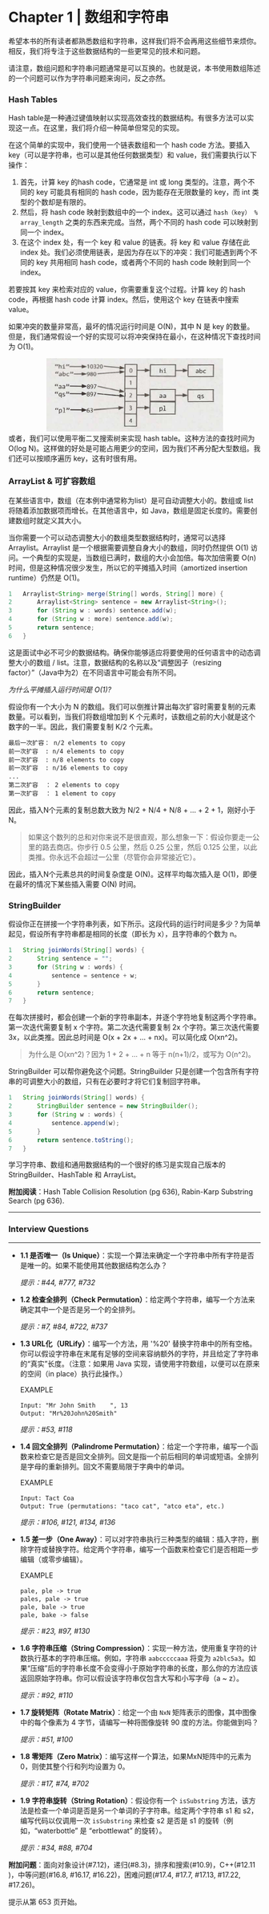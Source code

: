 # Chapter 1 | 数组和字符串

希望本书的所有读者都熟悉数组和字符串，这样我们将不会再用这些细节来烦你。相反，我们将专注于这些数据结构的一些更常见的技术和问题。

请注意，数组问题和字符串问题通常是可以互换的。也就是说，本书使用数组陈述的一个问题可以作为字符串问题来询问，反之亦然。

### Hash Tables

Hash table是一种通过键值映射以实现高效查找的数据结构。有很多方法可以实现这一点。在这里，我们将介绍一种简单但常见的实现。

在这个简单的实现中，我们使用一个链表数组和一个 hash code 方法。要插入 key（可以是字符串，也可以是其他任何数据类型）和 value，我们需要执行以下操作：

1. 首先，计算 key 的hash code，它通常是 int 或 long 类型的。注意，两个不同的 key 可能具有相同的 hash code，因为能存在无限数量的 key，而 int 类型的个数却是有限的。
2. 然后，将 hash code 映射到数组中的一个 index。这可以通过 `hash（key） % array_length` 之类的东西来完成。当然，两个不同的 hash code 可以映射到同一个 index。
3. 在这个 index 处，有一个 key 和 value 的链表。将 key 和 value 存储在此 index 处。我们必须使用链表，是因为存在以下的冲突：我们可能遇到两个不同的 key 共用相同 hash code，或者两个不同的 hash code 映射到同一个 index。

若要按其 key 来检索对应的 value，你需要重复这个过程。计算 key 的 hash code，再根据 hash code 计算 index。然后，使用这个 key 在链表中搜索 value。

如果冲突的数量非常高，最坏的情况运行时间是 O(N)，其中 N 是 key 的数量。但是，我们通常假设一个好的实现可以将冲突保持在最小，在这种情况下查找时间为 O(1)。

<div align=center><img src="img/ch1_1.png"/></div>
或者，我们可以使用平衡二叉搜索树来实现 hash table。这种方法的查找时间为 O(log N)。这样做的好处是可能占用更少的空间，因为我们不再分配大型数组。我们还可以按顺序遍历 key，这有时很有用。

### ArrayList & 可扩容数组

在某些语言中，数组（在本例中通常称为list）是可自动调整大小的。数组或 list 将随着添加数据项而增长。在其他语言中，如 Java，数组是固定长度的。需要创建数组时就定义其大小。

当你需要一个可以动态调整大小的数组类型数据结构时，通常可以选择 Arraylist。Arraylist 是一个根据需要调整自身大小的数组，同时仍然提供 O(1) 访问。一个典型的实现是，当数组已满时，数组的大小会加倍。每次加倍需要 O(n) 时间，但是这种情况很少发生，所以它的平摊插入时间（amortized insertion runtime）仍然是 O(1)。

```java
1 	Arraylist<String> merge(String[] words, String[] more) {
2 		Arraylist<String> sentence = new Arraylist<String>();
3 		for (String w : words) sentence.add(w);
4 		for (String w : more) sentence.add(w);
5 		return sentence;
6 	}
```

这是面试中必不可少的数据结构。确保你能够适应将要使用的任何语言中的动态调整大小的数组 / list。注意，数据结构的名称以及“调整因子（resizing factor）”（Java中为2）在不同语言中可能会有所不同。

*为什么平摊插入运行时间是 O(1)?*

假设你有一个大小为 N 的数组。我们可以倒推计算出每次扩容时需要复制的元素数量。可以看到，当我们将数组增加到 K 个元素时，该数组之前的大小就是这个数字的一半。因此，我们需要复制 K/2 个元素。

```markdown
最后一次扩容： n/2 elements to copy
前一次扩容  : n/4 elements to copy
前一次扩容  : n/8 elements to copy
前一次扩容  : n/16 elements to copy
...
第二次扩容  ： 2 elements to copy
第一次扩容  ： 1 element to copy
```

因此，插入N个元素的复制总数大致为 N/2 + N/4  + N/8  + ... + 2 + 1，刚好小于 N。

> 如果这个数列的总和对你来说不是很直观，那么想象一下：假设你要走一公里的路去商店。你步行 0.5 公里，然后 0.25 公里，然后 0.125 公里，以此类推。你永远不会超过一公里（尽管你会非常接近它）。

因此，插入N个元素总共的时间复杂度是 O(N)。这样平均每次插入是 O(1)，即便在最坏的情况下某些插入需要 O(N) 时间。

### StringBuilder

假设你正在拼接一个字符串列表，如下所示。这段代码的运行时间是多少？为简单起见，假设所有字符串都是相同的长度（即长为 x），且字符串的个数为 n。

```java
1 	String joinWords(String[] words) {
2 		String sentence = "";
3 		for (String w : words) {
4 			sentence = sentence + w;
5		}
6 		return sentence;
7 	}
```

在每次拼接时，都会创建一个新的字符串副本，并逐个字符地复制这两个字符串。第一次迭代需要复制 x 个字符。第二次迭代需要复制 2x 个字符。第三次迭代需要 3x，以此类推。因此总时间是 O(x + 2x + … + nx)。可以简化成 O(xn^2)。

> 为什么是 O(xn^2)？因为 1 + 2 + ... + n​ 等于 n(n+1)/2，或写为 O(n^2)。

StringBuilder 可以帮你避免这个问题。StringBuilder 只是创建一个包含所有字符串的可调整大小的数组，只有在必要时才将它们复制回字符串。

```java
1 	String joinWords(String[] words) {
2 		StringBuilder sentence = new StringBuilder();
3 		for (String w : words) {
4 			sentence.append(w);
5		}
6 		return sentence.toString();
7 	}
```

学习字符串、数组和通用数据结构的一个很好的练习是实现自己版本的 StringBuilder、HashTable 和 ArrayList。

**附加阅读**：Hash Table Collision Resolution (pg 636), Rabin-Karp Substring Search (pg 636).

---

### Interview Questions

---

- **1.1 是否唯一（Is Unique）**：实现一个算法来确定一个字符串中所有字符是否是唯一的。如果不能使用其他数据结构怎么办？
  
  *提示：#44, #777, #732*



- **1.2 检查全排列（Check Permutation）**：给定两个字符串，编写一个方法来确定其中一个是否是另一个的全排列。
  
  *提示：#7, #84, #722, #737*



- **1.3 URL化（URLify）**：编写一个方法，用 '%20' 替换字符串中的所有空格。你可以假设字符串在末尾有足够的空间来容纳额外的字符，并且给定了字符串的“真实”长度。（注意：如果用 Java 实现，请使用字符数组，以便可以在原来的空间（in place）执行此操作。）
  
  EXAMPLE
  
  ```
  Input: "Mr John Smith    ", 13
  Output: "Mr%20John%20Smith"
  ```
  
  *提示：#53, #118*



- **1.4 回文全排列（Palindrome Permutation）**：给定一个字符串，编写一个函数来检查它是否是回文全排列。回文是指一个前后相同的单词或短语。全排列是字母的重新排列。回文不需要局限于字典中的单词。
  
  EXAMPLE
  
  ```
  Input: Tact Coa
  Output: True (permutations: "taco cat", "atco eta", etc.)
  ```
  
    *提示：#106, #121, #134, #136*



- **1.5 差一步（One Away）**：可以对字符串执行三种类型的编辑：插入字符，删除字符或替换字符。给定两个字符串，编写一个函数来检查它们是否相距一步编辑（或零步编辑）。
  
  EXAMPLE
  
  ```
  pale, ple -> true
  pales, pale -> true
  pale, bale -> true
  pale, bake -> false
  ```
  
    *提示：#23, #97, #130*



- **1.6 字符串压缩（String Compression）**：实现一种方法，使用重复字符的计数执行基本的字符串压缩。例如，字符串 `aabcccccaaa` 将变为 `a2blc5a3`。如果“压缩”后的字符串长度不会变得小于原始字符串的长度，那么你的方法应该返回原始字符串。你可以假设该字符串仅包含大写和小写字母（a ~ z）。
  
  *提示：#92, #110*



- **1.7 旋转矩阵（Rotate Matrix）**：给定一个由 `NxN` 矩阵表示的图像，其中图像中的每个像素为 4 字节，请编写一种将图像旋转 90 度的方法。你能做到吗？
  
  *提示：#51, #100*



- **1.8 零矩阵（Zero Matrix）**：编写这样一个算法，如果MxN矩阵中的元素为 0，则使其整个行和列均设置为 0。
  
  *提示：#17, #74, #702*



- **1.9 字符串旋转（String Rotation）**：假设你有一个 `isSubstring` 方法，该方法是检查一个单词是否是另一个单词的子字符串。给定两个字符串 s1 和 s2，编写代码以仅调用一次 `isSubstring` 来检查 s2 是否是 s1 的旋转（例如，“waterbottle” 是  “erbottlewat” 的旋转）。
  
  *提示：#34, #88, #704*



**附加问题**：面向对象设计(#7.12)，递归(#8.3)，排序和搜索(#10.9)，C++(#12.11 )，中等问题(#16.8, #16.17, #16.22)，困难问题(#17.4, #17.7, #17.13, #17.22, #17.26)。

提示从第 653 页开始。